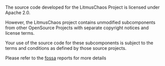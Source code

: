 The source code developed for the LitmusChaos Project is licensed 
under Apache 2.0. 

However, the LitmusChaos project contains unmodified
subcomponents from other OpenSource Projects with separate
copyright notices and license terms. 

Your use of the source code for these subcomponents is subject
to the terms and conditions as defined by those source projects.

Please refer to the [fossa](./fossa.md) reports for more details
